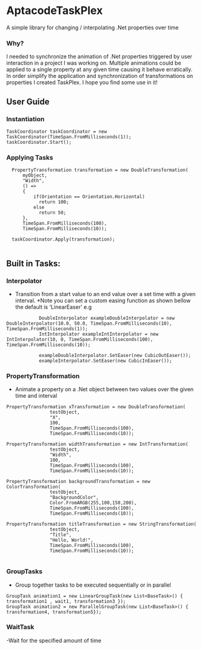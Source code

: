 # AptacodeTaskPlex
A simple library for changing / interpolating .Net properties over time

### Why?
I needed to synchronize the animation of .Net properties triggered by user interaction in a project I was working on. Multiple animations could be applied to a single property at any given time causing it behave erratically. 
In order simplify the application and synchronization of transformations on properties I created TaskPlex.
I hope you find some use in it!

## User Guide

### Instantiation
```
TaskCoordinator taskCoordinator = new TaskCoordinator(TimeSpan.FromMilliseconds(1));
taskCoordinator.Start();
```

### Applying Tasks
```
  PropertyTransformation transformation = new DoubleTransformation(
      myObject,
      "Width",
      () =>
      {
          if(Orientation == Orientation.Horizontal)
            return 100;
          else
            return 50;
      },
      TimeSpan.FromMilliseconds(100),
      TimeSpan.FromMilliseconds(10));

  taskCoordinator.Apply(transformation);
  
 ```

## Built in Tasks:

### Interpolator         
- Transition from a start value to an end value over a set time with a given interval.
*Note you can set a custom easing function as shown bellow the default is 'LinearEaser'
e.g
```
            DoubleInterpolator exampleDoubleInterpolator = new DoubleInterpolator(10.0, 50.0, TimeSpan.FromMilliseconds(10), TimeSpan.FromMilliseconds(1));
            IntInterpolator exampleIntInterpolator = new IntInterpolator(10, 0, TimeSpan.FromMilliseconds(100), TimeSpan.FromMilliseconds(10));
            
            exampleDoubleInterpolator.SetEaser(new CubicOutEaser());
            exampleInterpolator.SetEaser(new CubicInEaser());
```

### PropertyTransformation
- Animate a property on a .Net object between two values over the given time and interval
```                
PropertyTransformation xTransformation = new DoubleTransformation(
                testObject,
                "X",
                100,
                TimeSpan.FromMilliseconds(100),
                TimeSpan.FromMilliseconds(10));
                                
PropertyTransformation widthTransformation = new IntTransformation(
                testObject,
                "Width",
                100,
                TimeSpan.FromMilliseconds(100),
                TimeSpan.FromMilliseconds(10));
                
PropertyTransformation backgroundTransformation = new ColorTransformation(
                testObject,
                "BackgroundColor",
                Color.FromARGB(255,100,150,200),
                TimeSpan.FromMilliseconds(100),
                TimeSpan.FromMilliseconds(10));
                
PropertyTransformation titleTransformation = new StringTransformation(
                testObject,
                "Title",
                "Hello, World!",
                TimeSpan.FromMilliseconds(100),
                TimeSpan.FromMilliseconds(10));
                
```

### GroupTasks
- Group together tasks to be executed sequentially or in parallel
```
GroupTask animation1 = new LinearGroupTask(new List<BaseTask>() { transformation1 , wait1, transformation3 });
GroupTask animation2 = new ParallelGroupTask(new List<BaseTask>() { transformation4, transformation5});
```

### WaitTask
-Wait for the specified amount of time

